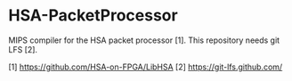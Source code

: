 # HSA-PacketProcessor

MIPS compiler for the HSA packet processor [1].
This repository needs git LFS [2].

[1] https://github.com/HSA-on-FPGA/LibHSA
[2] https://git-lfs.github.com/
